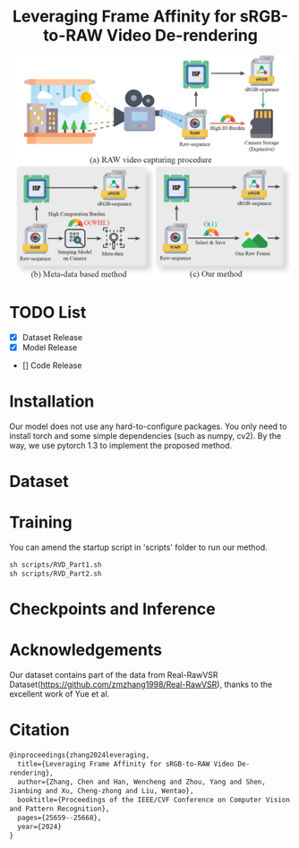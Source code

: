

<h1 style="text-align: center; font-weight: bold;">Leveraging Frame Affinity for sRGB-to-RAW Video De-rendering</h1>


![PDF as Image](./assets/video_raw_motivation.jpg)


# TODO List

- [x] Dataset Release
- [x] Model Release
- [] Code Release


# Installation
Our model does not use any hard-to-configure packages. You only need to install torch and some simple dependencies (such as numpy, cv2). By the way, we use pytorch 1.3 to implement the proposed method.

# Dataset


# Training
You can amend the startup script in 'scripts' folder to run our method. 

```
sh scripts/RVD_Part1.sh
sh scripts/RVD_Part2.sh
```

# Checkpoints and Inference


# Acknowledgements
Our dataset contains part of the data from Real-RawVSR Dataset(https://github.com/zmzhang1998/Real-RawVSR), thanks to the excellent work of Yue et al.

# Citation
```
@inproceedings{zhang2024leveraging,
  title={Leveraging Frame Affinity for sRGB-to-RAW Video De-rendering},
  author={Zhang, Chen and Han, Wencheng and Zhou, Yang and Shen, Jianbing and Xu, Cheng-zhong and Liu, Wentao},
  booktitle={Proceedings of the IEEE/CVF Conference on Computer Vision and Pattern Recognition},
  pages={25659--25668},
  year={2024}
}